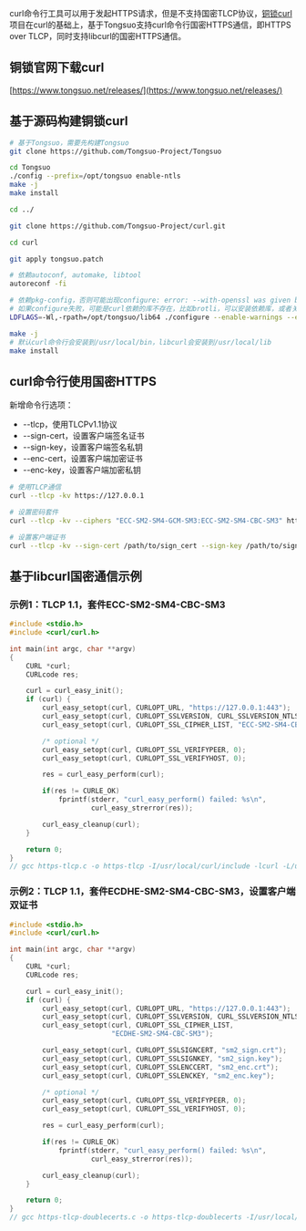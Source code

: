 curl命令行工具可以用于发起HTTPS请求，但是不支持国密TLCP协议，[铜锁curl](https://github.com/Tongsuo-Project/curl)项目在curl的基础上，基于Tongsuo支持curl命令行国密HTTPS通信，即HTTPS over TLCP，同时支持libcurl的国密HTTPS通信。
<a name="iUFk0"></a>
## 铜锁官网下载curl
[https://www.tongsuo.net/releases/](https://www.tongsuo.net/releases/)
<a name="fxg05"></a>
## 基于源码构建铜锁curl
```bash
# 基于Tongsuo，需要先构建Tongsuo
git clone https://github.com/Tongsuo-Project/Tongsuo

cd Tongsuo
./config --prefix=/opt/tongsuo enable-ntls
make -j
make install

cd ../

git clone https://github.com/Tongsuo-Project/curl.git

cd curl

git apply tongsuo.patch

# 依赖autoconf, automake, libtool
autoreconf -fi

# 依赖pkg-config，否则可能出现configure: error: --with-openssl was given but OpenSSL could not be detected
# 如果configure失败，可能是curl依赖的库不存在，比如brotli，可以安装依赖库，或者关闭该选项，例如增加--without-brotli
LDFLAGS=-Wl,-rpath=/opt/tongsuo/lib64 ./configure --enable-warnings --enable-werror --with-openssl=/opt/tongsuo

make -j
# 默认curl命令行会安装到/usr/local/bin，libcurl会安装到/usr/local/lib
make install

```
<a name="E7zo2"></a>
## curl命令行使用国密HTTPS
新增命令行选项：

- --tlcp，使用TLCPv1.1协议
- --sign-cert，设置客户端签名证书
- --sign-key，设置客户端签名私钥
- --enc-cert，设置客户端加密证书
- --enc-key，设置客户端加密私钥

```bash
# 使用TLCP通信
curl --tlcp -kv https://127.0.0.1

# 设置密码套件
curl --tlcp -kv --ciphers "ECC-SM2-SM4-GCM-SM3:ECC-SM2-SM4-CBC-SM3" https://127.0.0.1

# 设置客户端证书
curl --tlcp -kv --sign-cert /path/to/sign_cert --sign-key /path/to/sign_key --enc-cert /path/to/enc_cert --enc-key /path/to/enc_key https://127.0.0.1

```
<a name="axHDr"></a>
## 基于libcurl国密通信示例
<a name="QGVK6"></a>
### 示例1：TLCP 1.1，套件ECC-SM2-SM4-CBC-SM3
```c
#include <stdio.h>
#include <curl/curl.h>

int main(int argc, char **argv)
{
    CURL *curl;
    CURLcode res;

    curl = curl_easy_init();
    if (curl) {
        curl_easy_setopt(curl, CURLOPT_URL, "https://127.0.0.1:443");
        curl_easy_setopt(curl, CURLOPT_SSLVERSION, CURL_SSLVERSION_NTLSv1_1);
        curl_easy_setopt(curl, CURLOPT_SSL_CIPHER_LIST, "ECC-SM2-SM4-CBC-SM3");

        /* optional */
        curl_easy_setopt(curl, CURLOPT_SSL_VERIFYPEER, 0);
        curl_easy_setopt(curl, CURLOPT_SSL_VERIFYHOST, 0);

        res = curl_easy_perform(curl);

        if(res != CURLE_OK)
            fprintf(stderr, "curl_easy_perform() failed: %s\n",
                    curl_easy_strerror(res));

        curl_easy_cleanup(curl);
    }

    return 0;
}
// gcc https-tlcp.c -o https-tlcp -I/usr/local/curl/include -lcurl -L/usr/local/curl/lib -Wl,-rpath=/usr/local/curl/lib
```
<a name="tK151"></a>
### 示例2：TLCP 1.1，套件ECDHE-SM2-SM4-CBC-SM3，设置客户端双证书
```c
#include <stdio.h>
#include <curl/curl.h>

int main(int argc, char **argv)
{
    CURL *curl;
    CURLcode res;

    curl = curl_easy_init();
    if (curl) {
        curl_easy_setopt(curl, CURLOPT_URL, "https://127.0.0.1:443");
        curl_easy_setopt(curl, CURLOPT_SSLVERSION, CURL_SSLVERSION_NTLSv1_1);
        curl_easy_setopt(curl, CURLOPT_SSL_CIPHER_LIST,
                         "ECDHE-SM2-SM4-CBC-SM3");

        curl_easy_setopt(curl, CURLOPT_SSLSIGNCERT, "sm2_sign.crt");
        curl_easy_setopt(curl, CURLOPT_SSLSIGNKEY, "sm2_sign.key");
        curl_easy_setopt(curl, CURLOPT_SSLENCCERT, "sm2_enc.crt");
        curl_easy_setopt(curl, CURLOPT_SSLENCKEY, "sm2_enc.key");

        /* optional */
        curl_easy_setopt(curl, CURLOPT_SSL_VERIFYPEER, 0);
        curl_easy_setopt(curl, CURLOPT_SSL_VERIFYHOST, 0);

        res = curl_easy_perform(curl);

        if(res != CURLE_OK)
            fprintf(stderr, "curl_easy_perform() failed: %s\n",
                    curl_easy_strerror(res));

        curl_easy_cleanup(curl);
    }

    return 0;
}
// gcc https-tlcp-doublecerts.c -o https-tlcp-doublecerts -I/usr/local/curl/include -lcurl -L/usr/local/curl/lib -Wl,-rpath=/usr/local/curl/lib
```
